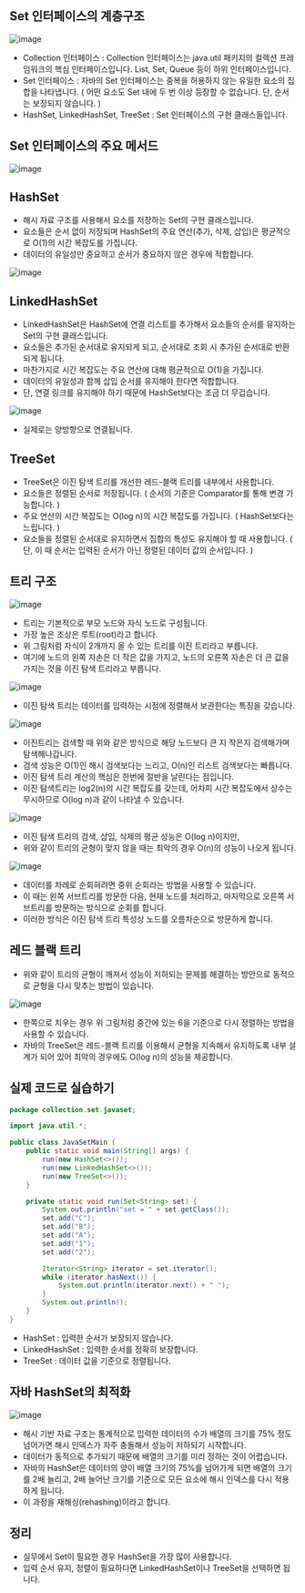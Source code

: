 Set 인터페이스의 계층구조
---------------------------------------------------------------------
![image](https://github.com/user-attachments/assets/baef4090-21a0-4ff2-8420-fa5e6e87e473)

- Collection 인터페이스 : Collection 인터페이스는 java.util 패키지의 컬렉션 프레임워크의 핵심 인터페이스입니다. List, Set, Queue 등이 하위 인터페이스입니다.
- Set 인터페이스 : 자바의 Set 인터페이스는 중복을 허용하지 않는 유일한 요소의 집합을 나타냅니다. ( 어떤 요소도 Set 내에 두 번 이상 등장할 수 없습니다. 단, 순서는 보장되지 않습니다. )
- HashSet, LinkedHashSet, TreeSet : Set 인터페이스의 구현 클래스들입니다.

Set 인터페이스의 주요 메서드
----------------------------------------------------
![image](https://github.com/user-attachments/assets/9964cbe4-43eb-4d8b-8481-4c4095f0baf9)

HashSet
----------------------------------------------------
- 해시 자료 구조를 사용해서 요소를 저장하는 Set의 구현 클래스입니다.
- 요소들은 순서 없이 저장되며 HashSet의 주요 연산(추가, 삭제, 삽입)은 평균적으로 O(1)의 시간 복잡도를 가집니다.
- 데이터의 유일성만 중요하고 순서가 중요하지 않은 경우에 적합합니다.

![image](https://github.com/user-attachments/assets/6d6cf9bb-f418-4986-9f08-b5ce302475bb)

LinkedHashSet
--------------------------------------------------------
- LinkedHashSet은 HashSet에 연결 리스트를 추가해서 요소들의 순서를 유지하는 Set의 구현 클래스입니다.
- 요소들은 추가된 순서대로 유지되게 되고, 순서대로 조회 시 추가된 순서대로 반환되게 됩니다.
- 마찬가지로 시간 복잡도는 주요 연산에 대해 평균적으로 O(1)을 가집니다.
- 데이터의 유일성과 함께 삽입 순서를 유지해야 한다면 적합합니다.
- 단, 연결 링크를 유지해야 하기 때문에 HashSet보다는 조금 더 무겁습니다.

![image](https://github.com/user-attachments/assets/39b442a6-0af6-43dc-b73e-8027fce6f1aa)

- 실제로는 양방향으로 연결됩니다.

TreeSet
----------------------------------------------------------------
- TreeSet은 이진 탐색 트리를 개선한 레드-블랙 트리를 내부에서 사용합니다.
- 요소들은 정렬된 순서로 저장됩니다. ( 순서의 기준은 Comparator를 통해 변경 가능합니다. )
- 주요 연산의 시간 복잡도는 O(log n)의 시간 복잡도를 가집니다. ( HashSet보다는 느립니다. )
- 요소들을 정렬된 순서대로 유지하면서 집합의 특성도 유지해야 할 때 사용합니다. ( 단, 이 때 순서는 입력된 순서가 아닌 정렬된 데이터 값의 순서입니다. )

트리 구조
-----------------------------------------------------------
![image](https://github.com/user-attachments/assets/f0969137-ae75-45bb-aaef-6afb61dd683c)

- 트리는 기본적으로 부모 노드와 자식 노드로 구성됩니다.
- 가장 높은 조상은 루트(root)라고 합니다.
- 위 그림처럼 자식이 2개까지 올 수 있는 트리를 이진 트리라고 부릅니다.
- 여기에 노드의 왼쪽 자손은 더 작은 값을 가지고, 노드의 오른쪽 자손은 더 큰 값을 가지는 것을 이진 탐색 트리라고 부릅니다.

![image](https://github.com/user-attachments/assets/a70bed73-7c90-4839-9f08-a52a08fc83a7)

- 이진 탐색 트리는 데이터를 입력하는 시점에 정렬해서 보관한다는 특징을 갖습니다.

![image](https://github.com/user-attachments/assets/72f152f0-2fda-4965-bfda-fe417075daed)

- 이진트리는 검색할 때 위와 같은 방식으로 해당 노드보다 큰 지 작은지 검색해가며 탐색해나갑니다.
- 검색 성능은 O(1)인 해시 검색보다는 느리고, O(n)인 리스트 검색보다는 빠릅니다.
- 이진 탐색 트리 계산의 핵심은 한번에 절반을 날린다는 점입니다.
- 이진 탐색트리는 log2(n)의 시간 복잡도를 갖는데, 어차피 시간 복잡도에서 상수는 무시하므로 O(log n)과 같이 나타낼 수 있습니다.

![image](https://github.com/user-attachments/assets/bad91546-1dd3-488e-b122-129acf62bfe1)

- 이진 탐색 트리의 검색, 삽입, 삭제의 평균 성능은 O(log n)이지만,
- 위와 같이 트리의 균형이 맞지 않을 때는 최악의 경우 O(n)의 성능이 나오게 됩니다.

![image](https://github.com/user-attachments/assets/b111994a-4ca4-48f9-98cd-91ee9ff4757a)

- 데이터를 차례로 순회혀려면 중위 순회라는 방법을 사용할 수 있습니다.
- 이 때는 왼쪽 서브트리를 방문한 다음, 현재 노드를 처리하고, 마지막으로 오른쪽 서브트리를 방문하는 방식으로 순회를 합니다.
- 이러한 방식은 이진 탐색 트리 특성상 노드를 오름차순으로 방문하게 합니다.


레드 블랙 트리
----------------------------------------------------------------------------
- 위와 같이 트리의 균형이 깨져서 성능이 저하되는 문제를 해결하는 방안으로 동적으로 균형을 다시 맞추는 방법이 있습니다.

![image](https://github.com/user-attachments/assets/dec0ccba-85c9-47dd-9d34-9485e3a77053)
- 한쪽으로 치우는 경우 위 그림처럼 중간에 있는 6을 기준으로 다시 정렬하는 방법을 사용할 수 있습니다.
- 자바의 TreeSet은 레드-블랙 트리를 이용해서 균형을 지속해서 유지하도록 내부 설계가 되어 있어 최악의 경우에도 O(log n)의 성능을 제공합니다.

실제 코드로 실습하기
---------------------------------------------------------------------------------
```java
package collection.set.javaset;

import java.util.*;

public class JavaSetMain {
    public static void main(String[] args) {
        run(new HashSet<>());
        run(new LinkedHashSet<>());
        run(new TreeSet<>());
    }

    private static void run(Set<String> set) {
        System.out.println("set = " + set.getClass());
        set.add("C");
        set.add("B");
        set.add("A");
        set.add("1");
        set.add("2");

        Iterator<String> iterator = set.iterator();
        while (iterator.hasNext()) {
            System.out.println(iterator.next() + " ");
        }
        System.out.println();
    }
}
```
- HashSet : 입력한 순서가 보장되지 않습니다.
- LinkedHashSet : 입력한 순서를 정확히 보장합니다.
- TreeSet : 데이터 값을 기준으로 정렬됩니다.

자바 HashSet의 최적화
----------------------------------------------------------
![image](https://github.com/user-attachments/assets/3bf8cd89-1143-4212-b905-3bb3fc1bcdad)

- 해시 기반 자료 구조는 통계적으로 입력한 데이터의 수가 배열의 크기를 75% 정도 넘어가면 해시 인덱스가 자주 충돌해서 성능이 저하되기 시작합니다.
- 데이터가 동적으로 추가되기 때문에 배열의 크기를 미리 정하는 것이 어렵습니다.
- 자바의 HashSet은 데이터의 양이 배열 크기의 75%를 넘어가게 되면 배열의 크기를 2배 늘리고, 2배 늘어난 크기를 기준으로 모든 요소에 해시 인덱스를 다시 적용하게 됩니다.
- 이 과정을 재해싱(rehashing)이라고 합니다.

정리
-----------------------------------------------------------------
- 실무에서 Set이 필요한 경우 HashSet을 가장 많이 사용합니다.
- 입력 순서 유지, 정렬이 필요하다면 LinkedHashSet이나 TreeSet을 선택하면 됩니다.
